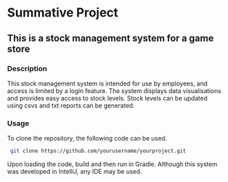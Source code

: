 # Summative Project

## This is a stock management system for a game store

### Description

This stock management system is intended for use by employees, and access is limited by a login feature.
The system displays data visualisations and provides easy access to stock levels.
Stock levels can be updated using csvs and txt reports can be generated. 

### Usage

To clone the repository, the following code can be used.

```bash
 git clone https://github.com/yourusername/yourproject.git
```
Upon loading the code, build and then run in Gradle.
Although this system was developed in IntelliJ, any IDE may be used. 